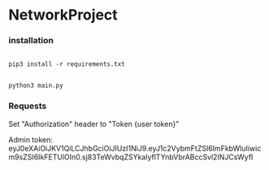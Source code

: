 # NetworkProject

### installation
<code>
pip3 install -r requirements.txt
<br>
python3 main.py
</code>

### Requests
Set "Authorization" header to "Token {user token}"

Admin token:
<br>
eyJ0eXAiOiJKV1QiLCJhbGciOiJIUzI1NiJ9.eyJ1c2VybmFtZSI6ImFkbWluIiwicm9sZSI6IkFETUlOIn0.sj83TeWvbqZSYkalyflTYnbVbrABccSvl2INJCsWyfI
<br>

